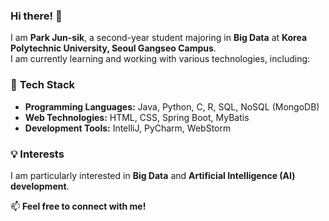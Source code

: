 ### Hi there! 👋  

I am **Park Jun-sik**, a second-year student majoring in **Big Data** at **Korea Polytechnic University, Seoul Gangseo Campus**.  
I am currently learning and working with various technologies, including:  

### 🔧 **Tech Stack**  
- **Programming Languages:** Java, Python, C, R, SQL, NoSQL (MongoDB)  
- **Web Technologies:** HTML, CSS, Spring Boot, MyBatis  
- **Development Tools:** IntelliJ, PyCharm, WebStorm  

### 💡 **Interests**  
I am particularly interested in **Big Data** and **Artificial Intelligence (AI) development**.  

📫 **Feel free to connect with me!**  
